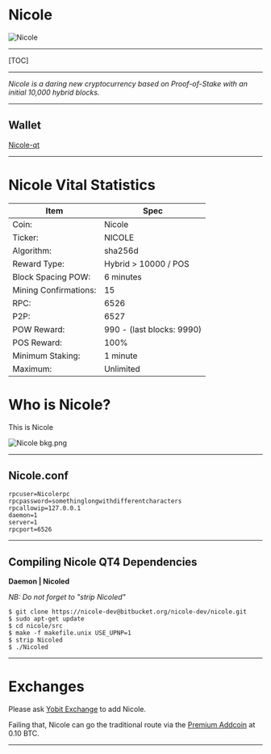 

**Nicole**
=========


![Nicole](https://cdn.pbrd.co/images/GKWZujX.png)


-----


[TOC]


-----





*Nicole is a daring new cryptocurrency based on Proof-of-Stake with an initial 10,000 hybrid blocks.*


-----



Wallet 
-------------


[Nicole-qt](https://bitbucket.org/yalta1945/kennedy-qt/downloads/Kennedy-qt-release.zip)

-----

Nicole Vital Statistics
=======================



Item        |  Spec     |
 --------  |  --------  
Coin:         |  Nicole    |  
Ticker:       |  NICOLE    | 
Algorithm:       |  sha256d    |
Reward Type:       |  Hybrid > 10000 / POS    | 
Block Spacing POW:       |  6 minutes    | 
Mining Confirmations:       |  15    | 
RPC:       |  6526    | 
P2P:       |  6527    |
POW Reward:       |  990 - (last blocks: 9990)    | 
POS Reward:       |  100%    | 
Minimum Staking:       |  1 minute    | 
Maximum:       |  Unlimited    | 








Who is Nicole?
==============



This is Nicole



![Nicole bkg.png](https://cdn.pbrd.co/images/GKX74R4.png)


-----



Nicole.conf
--------------------

    rpcuser=Nicolerpc
    rpcpassword=somethinglongwithdifferentcharacters
    rpcallowip=127.0.0.1
    daemon=1
    server=1
    rpcport=6526

-----


Compiling Nicole QT4 Dependencies
--------------------

**Daemon | Nicoled**

*NB: Do not forget to "strip Nicoled"*



    $ git clone https://nicole-dev@bitbucket.org/nicole-dev/nicole.git 
    $ sudo apt-get update
    $ cd nicole/src
    $ make -f makefile.unix USE_UPNP=1
    $ strip Nicoled
    $ ./Nicoled



----


Exchanges
=========

Please ask [Yobit Exchange](https://yobit.net/en/addcoin/) to add Nicole. 

Failing that, Nicole can go the traditional route via the [Premium Addcoin](http://yobit.net/en/addcoin/) at 0.10 BTC.


----


